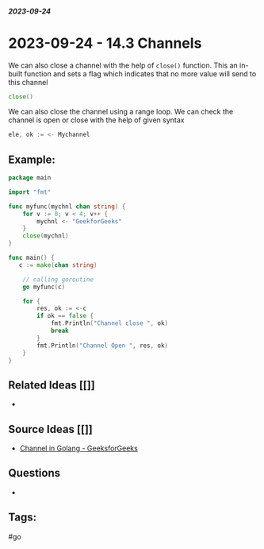 ##### _2023-09-24_

# 2023-09-24 - 14.3 Channels

We can also close a channel with the help of `close()` function. This an in-built function and sets a flag which indicates that no more value will send to this channel

```go
close()
```

We can also close the channel using a range loop. We can check the channel is open or close with the help of given syntax

```go
ele, ok := <- Mychannel
```

## Example:

```go
package main

import "fmt"

func myfunc(mychnl chan string) {
	for v := 0; v < 4; v++ {
		mychnl <- "GeekforGeeks"
	}
	close(mychnl)
}

func main() {
   c := make(chan string)

	// calling goroutine
	go myfunc(c)

	for {
		res, ok := <-c
		if ok == false {
			fmt.Println("Channel close ", ok)
			break
		}
		fmt.Println("Channel Open ", res, ok)
	}
}
```
## Related Ideas [[]]

- 
## Source Ideas [[]]

- [Channel in Golang - GeeksforGeeks](https://www.geeksforgeeks.org/channel-in-golang/)
## Questions 

-  
## Tags:

#go 
